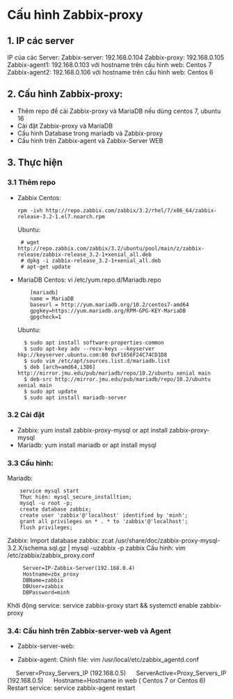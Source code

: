 # Cấu hình Zabbix-proxy
## 1. IP các server
IP của các Server:
Zabbix-server: 192.168.0.104
Zabbix-proxy: 192.168.0.105
Zabbix-agent1: 192.168.0.103 với hostname trên cấu hình web: Centos 7
Zabbix-agent2: 192.168.0.106 với hostname trên cấu hình web: Centos 6

## 2. Cấu hình Zabbix-proxy:
- Thêm repo để cài Zabbix-proxy và MariaDB nếu dùng centos 7, ubuntu 16
- Cài đặt Zabbix-proxy và MariaDB
- Cấu hình Database trong mariadb và Zabbix-proxy
- Cấu hình trên Zabbix-agent và Zabbix-Server WEB

## 3. Thực hiện
### 3.1 Thêm repo
- Zabbix
  Centos: 
  
      rpm -ivh http://repo.zabbix.com/zabbix/3.2/rhel/7/x86_64/zabbix-release-3.2-1.el7.noarch.rpm
      
  Ubuntu: 
  
       # wget http://repo.zabbix.com/zabbix/3.2/ubuntu/pool/main/z/zabbix-release/zabbix-release_3.2-1+xenial_all.deb
       # dpkg -i zabbix-release_3.2-1+xenial_all.deb
       # apt-get update
- MariaDB
  Centos: vi /etc/yum.repo.d/Mariadb.repo
          
          [mariadb]
          name = MariaDB
          baseurl = http://yum.mariadb.org/10.2/centos7-amd64
          gpgkey=https://yum.mariadb.org/RPM-GPG-KEY-MariaDB
          gpgcheck=1
  Ubuntu:
  
        $ sudo apt install software-properties-common
        $ sudo apt-key adv --recv-keys --keyserver hkp://keyserver.ubuntu.com:80 0xF1656F24C74CD1D8
        $ sudo vim /etc/apt/sources.list.d/mariadb.list
        $ deb [arch=amd64,i386] http://mirror.jmu.edu/pub/mariadb/repo/10.2/ubuntu xenial main
        $ deb-src http://mirror.jmu.edu/pub/mariadb/repo/10.2/ubuntu xenial main
        $ sudo apt update
        $ sudo apt install mariadb-server

### 3.2 Cài đặt
- Zabbix:
        yum install zabbix-proxy-mysql or apt install zabbix-proxy-mysql
- Mariadb: 
        yum install mariadb or apt install mysql
### 3.3 Cấu hình:
Mariadb:

        service mysql start
        Thực hiện: mysql_secure_installtion;
        mysql -u root -p;
        create database zabbix;
        create user 'zabbix'@'localhost' identified by 'minh';
        grant all privileges on * . * to 'zabbix'@'localhost';
        flush privileges;
Zabbix:
Import database zabbix: zcat /usr/share/doc/zabbix-proxy-mysql-3.2.X/schema.sql.gz | mysql -uzabbix -p   zabbix
Cấu hình:  vim /etc/zabbix/zabbix_proxy.conf
         
         Server=IP-Zabbix-Server(192.168.0.4)
         Hostname=zbx_proxy
         DBName=zabbix
         DBUser=zabbix
         DBPassword=minh
Khởi động service: service zabbix-proxy start && systemctl enable zabbix-proxy
### 3.4: Cấu hình trên Zabbix-server-web và Agent

- Zabbix-server-web:





- Zabbix-agent: Chỉnh file: vim /usr/local/etc/zabbix_agentd.conf
      
      Server=Proxy_Servers_IP (192.168.0.5)
      ServerActive=Proxy_Servers_IP (192.168.0.5)
      Hostname=Hostname in web ( Centos 7 or Centos 6)
Restart service: service zabbix-agent restart

